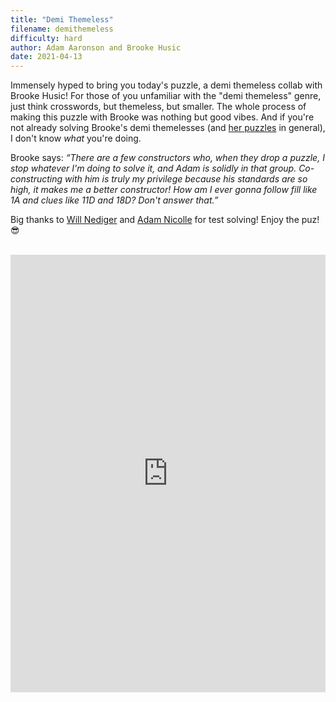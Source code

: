 ```yaml
---
title: "Demi Themeless"
filename: demithemeless
difficulty: hard
author: Adam Aaronson and Brooke Husic
date: 2021-04-13
---
```


Immensely hyped to bring you today's puzzle, a demi themeless collab with Brooke Husic! For those of you unfamiliar with the "demi themeless" genre, just think crosswords, but themeless, but smaller. The whole process of making this puzzle with Brooke was nothing but good vibes. And if you're not already solving Brooke's demi themelesses (and [her puzzles](https://xwordsbyaladee.blogspot.com) in general), I don't know *what* you're doing.

Brooke says: *“There are a few constructors who, when they drop a puzzle, I stop whatever I'm doing to solve it, and Adam is solidly in that group. Co-constructing with him is truly my privilege because his standards are so high, it makes me a better constructor! How am I ever gonna follow fill like 1A and clues like 11D and 18D? Don't answer that.”*

Big thanks to [Will Nediger](https://blog.bewilderinglypuzzles.com) and [Adam Nicolle](https://luckyxwords.blogspot.com) for test solving! Enjoy the puz! 😎<br/><br/>

<iframe height="700" width="100%" allowfullscreen="true" style="border:none;width: 100% !important;position: static;display: block !important;margin: 0 !important;"  name="80a395d458cc73db445abfa4d939b092b4a474d001c5431bf80bbf61485a14ea" src="https://amuselabs.com/pmm/crossword?id=f56d5ef7&set=80a395d458cc73db445abfa4d939b092b4a474d001c5431bf80bbf61485a14ea&embed=1"></iframe>